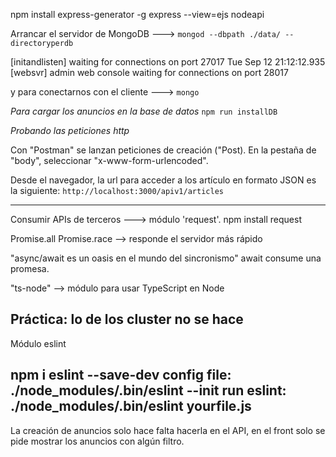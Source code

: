 npm install express-generator -g
express --view=ejs nodeapi

Arrancar el servidor de MongoDB --->
```mongod --dbpath ./data/ --directoryperdb```

[initandlisten] waiting for connections on port 27017
Tue Sep 12 21:12:12.935 [websvr] admin web console waiting for connections on port 28017

y para conectarnos con el cliente --->
```mongo```

*Para cargar los anuncios en la base de datos*
```npm run installDB```

*Probando las peticiones http*

Con "Postman" se lanzan peticiones de creación ("Post). En la pestaña de "body", seleccionar 
"x-www-form-urlencoded".

Desde el navegador, la url para acceder a los artículo en formato JSON es la siguiente:
```http://localhost:3000/apiv1/articles```

---------------------------------------------------------

Consumir APIs de terceros ---> módulo 'request'. npm install request

Promise.all
Promise.race --> responde el servidor más rápido

"async/await es un oasis en el mundo del sincronismo"
await consume una promesa.

"ts-node" --> módulo para usar TypeScript en Node

Práctica: lo de los cluster no se hace
--------------------------------------------------
Módulo eslint

npm i eslint --save-dev
config file: ./node_modules/.bin/eslint --init
run eslint: ./node_modules/.bin/eslint yourfile.js
--------------------------------------------------

La creación de anuncios solo hace falta hacerla en el API, 
en el front solo se pide mostrar los anuncios con algún filtro.

